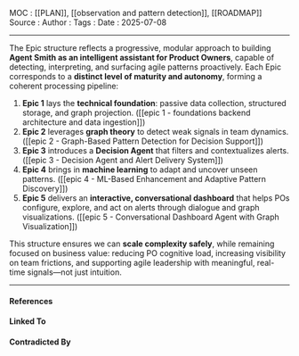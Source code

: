 
MOC : [[PLAN]], [[observation and pattern detection]], [[ROADMAP]]
Source : 
Author : 
Tags : 
Date : 2025-07-08
***
The Epic structure reflects a progressive, modular approach to building **Agent Smith as an intelligent assistant for Product Owners**, capable of detecting, interpreting, and surfacing agile patterns proactively. Each Epic corresponds to a **distinct level of maturity and autonomy**, forming a coherent processing pipeline:

1. **Epic 1** lays the **technical foundation**: passive data collection, structured storage, and graph projection. ([[epic 1 - foundations backend architecture and data ingestion]])
2. **Epic 2** leverages **graph theory** to detect weak signals in team dynamics. ([[epic 2 - Graph-Based Pattern Detection for Decision Support]])
3. **Epic 3** introduces a **Decision Agent** that filters and contextualizes alerts. ([[epic 3 - Decision Agent and Alert Delivery System]])
4. **Epic 4** brings in **machine learning** to adapt and uncover unseen patterns. ([[epic 4 - ML-Based Enhancement and Adaptive Pattern Discovery]])
5. **Epic 5** delivers an **interactive, conversational dashboard** that helps POs configure, explore, and act on alerts through dialogue and graph visualizations. ([[epic 5 - Conversational Dashboard Agent with Graph Visualization]])

This structure ensures we can **scale complexity safely**, while remaining focused on business value: reducing PO cognitive load, increasing visibility on team frictions, and supporting agile leadership with meaningful, real-time signals—not just intuition.

***
#### References

#### Linked To

#### Contradicted By
